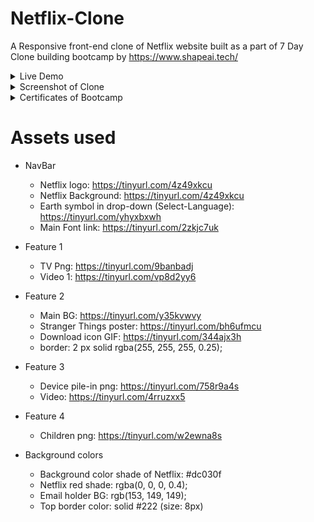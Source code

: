 # Netflix-Clone
A Responsive front-end clone of Netflix website built as a part of 7 Day Clone building bootcamp by https://www.shapeai.tech/ 

<details>
<summary>Live Demo</summary>
<a href="https://nagarajpandith.github.io/netflix-clone/" target="_blank">
<img src="https://i0.wp.com/www.printinlondon.co.uk/blog/wp-content/uploads/2017/07/visit-website-button.png?resize=300%2C98&ssl=1" width = 150/>
</a>
</details>

<details>
<summary>Screenshot of Clone</summary>
<img src="https://github.com/nagarajpandith/netflix-clone/blob/main/images/Netflix-Clone.png" width="750">
</details>

<details>
<summary>Certificates of Bootcamp</summary>
<br><img src="https://github.com/nagarajpandith/netflix-clone/blob/gh-pages/images/Z3ulzJ(1).png" width="350">
<br>
<br><img src="https://github.com/nagarajpandith/netflix-clone/blob/gh-pages/images/ZM5sNY.png" width="350">
<br>
<br><img src="https://github.com/nagarajpandith/netflix-clone/blob/gh-pages/images/Z1at1IJ.png" width="350">
</details>

# Assets used
- NavBar
  - Netflix logo: https://tinyurl.com/4z49xkcu
  - Netflix Background: https://tinyurl.com/4z49xkcu
  - Earth symbol in drop-down (Select-Language): https://tinyurl.com/yhyxbxwh
  - Main Font link: https://tinyurl.com/2zkjc7uk
  
- Feature 1 
  - TV Png: https://tinyurl.com/9banbadj
  - Video 1: https://tinyurl.com/vp8d2yy6
  
- Feature 2
  - Main BG: https://tinyurl.com/y35kvwvy
  - Stranger Things poster: https://tinyurl.com/bh6ufmcu
  - Download icon GIF: https://tinyurl.com/344ajx3h
  - border: 2 px solid rgba(255, 255, 255, 0.25);
  
- Feature 3
  - Device pile-in png: https://tinyurl.com/758r9a4s
  - Video: https://tinyurl.com/4rruzxx5
  
- Feature 4
  - Children png: https://tinyurl.com/w2ewna8s
  
- Background colors
  - Background color shade of Netflix: #dc030f
  - Netflix red shade: rgba(0, 0, 0, 0.4);
  - Email holder BG: rgb(153, 149, 149);
  - Top border color: solid #222 (size: 8px)
